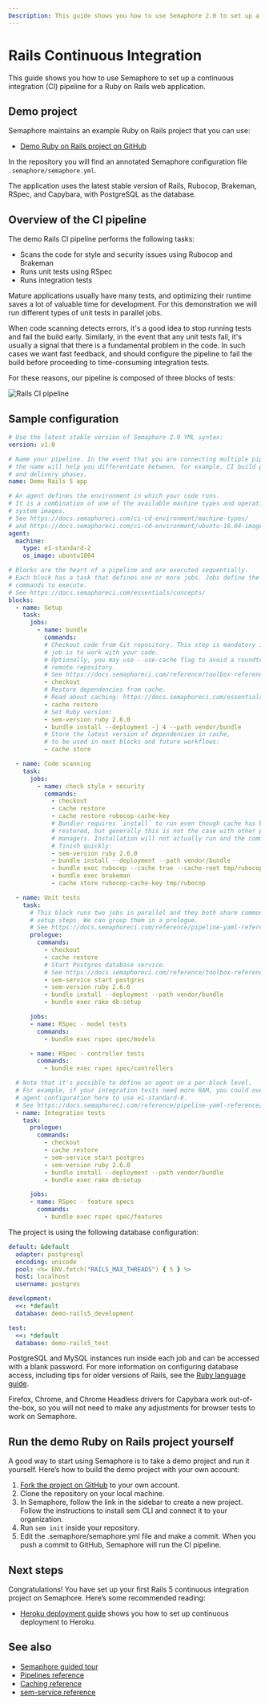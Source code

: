 ```yaml
---
Description: This guide shows you how to use Semaphore 2.0 to set up a continuous integration (CI) pipeline for a Ruby on Rails web application.
---
```


# Rails Continuous Integration

This guide shows you how to use Semaphore to set up a continuous integration
(CI) pipeline for a Ruby on Rails web application.

## Demo project

Semaphore maintains an example Ruby on Rails project that you can use:

- [Demo Ruby on Rails project on GitHub][rails-demo-project]

In the repository you will find an annotated Semaphore configuration file
`.semaphore/semaphore.yml`.

The application uses the latest stable version of Rails, Rubocop, Brakeman,
RSpec, and Capybara, with PostgreSQL as the database.

## Overview of the CI pipeline

The demo Rails CI pipeline performs the following tasks:

- Scans the code for style and security issues using Rubocop and Brakeman
- Runs unit tests using RSpec
- Runs integration tests

Mature applications usually have many tests, and optimizing their runtime saves
a lot of valuable time for development. For this demonstration we will run
different types of unit tests in parallel jobs.

When code scanning detects errors, it's a good idea to stop running
tests and fail the build early. Similarly, in the event that any unit tests fail,
it's usually a signal that there is a fundamental problem in the code. In such
cases we want fast feedback, and should configure the pipeline to fail the build 
before proceeding to time-consuming integration tests.

For these reasons, our pipeline is composed of three blocks of tests:

![Rails CI pipeline](https://github.com/semaphoreci-demos/semaphore-demo-ruby-rails/raw/master/public/ci-pipeline.png)

## Sample configuration

``` yaml
# Use the latest stable version of Semaphore 2.0 YML syntax:
version: v1.0

# Name your pipeline. In the event that you are connecting multiple pipelines with promotions,
# the name will help you differentiate between, for example, CI build phases
# and delivery phases.
name: Demo Rails 5 app

# An agent defines the environment in which your code runs.
# It is a combination of one of the available machine types and operating
# system images.
# See https://docs.semaphoreci.com/ci-cd-environment/machine-types/
# and https://docs.semaphoreci.com/ci-cd-environment/ubuntu-18.04-image/
agent:
  machine:
    type: e1-standard-2
    os_image: ubuntu1804

# Blocks are the heart of a pipeline and are executed sequentially.
# Each block has a task that defines one or more jobs. Jobs define the
# commands to execute.
# See https://docs.semaphoreci.com/essentials/concepts/
blocks:
  - name: Setup
    task:
      jobs:
        - name: bundle
          commands:
          # Checkout code from Git repository. This step is mandatory if the
          # job is to work with your code.
          # Optionally, you may use --use-cache flag to avoid a roundtrip to a
          # remote repository.
          # See https://docs.semaphoreci.com/reference/toolbox-reference/#checkout
          - checkout
          # Restore dependencies from cache.
          # Read about caching: https://docs.semaphoreci.com/essentials/caching-dependencies-and-directories/
          - cache restore
          # Set Ruby version:
          - sem-version ruby 2.6.0
          - bundle install --deployment -j 4 --path vendor/bundle
          # Store the latest version of dependencies in cache,
          # to be used in next blocks and future workflows:
          - cache store

  - name: Code scanning
    task:
      jobs:
        - name: check style + security
          commands:
            - checkout
            - cache restore
            - cache restore rubocop-cache-key
            # Bundler requires `install` to run even though cache has been
            # restored, but generally this is not the case with other package
            # managers. Installation will not actually run and the command will
            # finish quickly:
            - sem-version ruby 2.6.0
            - bundle install --deployment --path vendor/bundle
            - bundle exec rubocop --cache true --cache-root tmp/rubocop
            - bundle exec brakeman
            - cache store rubocop-cache-key tmp/rubocop

  - name: Unit tests
    task:
      # This block runs two jobs in parallel and they both share common
      # setup steps. We can group them in a prologue.
      # See https://docs.semaphoreci.com/reference/pipeline-yaml-reference/#prologue
      prologue:
        commands:
          - checkout
          - cache restore
          # Start Postgres database service.
          # See https://docs.semaphoreci.com/reference/toolbox-reference/#sem-service
          - sem-service start postgres
          - sem-version ruby 2.6.0
          - bundle install --deployment --path vendor/bundle
          - bundle exec rake db:setup

      jobs:
      - name: RSpec - model tests
        commands:
          - bundle exec rspec spec/models

      - name: RSpec - controller tests
        commands:
          - bundle exec rspec spec/controllers

  # Note that it's possible to define an agent on a per-block level.
  # For example, if your integration tests need more RAM, you could override
  # agent configuration here to use e1-standard-8.
  # See https://docs.semaphoreci.com/reference/pipeline-yaml-reference/#agent-in-task
  - name: Integration tests
    task:
      prologue:
        commands:
          - checkout
          - cache restore
          - sem-service start postgres
          - sem-version ruby 2.6.0
          - bundle install --deployment --path vendor/bundle
          - bundle exec rake db:setup

      jobs:
      - name: RSpec - feature specs
        commands:
          - bundle exec rspec spec/features
```

The project is using the following database configuration:

``` yaml
default: &default
  adapter: postgresql
  encoding: unicode
  pool: <%= ENV.fetch("RAILS_MAX_THREADS") { 5 } %>
  host: localhost
  username: postgres

development:
  <<: *default
  database: demo-rails5_development

test:
  <<: *default
  database: demo-rails5_test
```

PostgreSQL and MySQL instances run inside each job and can be accessed with
a blank password. For more information on configuring database access,
including tips for older versions of Rails, see the
[Ruby language guide][ruby-guide].

Firefox, Chrome, and Chrome Headless drivers for Capybara work out-of-the-box,
so you will not need to make any adjustments for browser tests to work on
Semaphore.

## Run the demo Ruby on Rails project yourself

A good way to start using Semaphore is to take a demo project and run it
yourself. Here’s how to build the demo project with your own account:

1. [Fork the project on GitHub][rails-demo-project] to your own account.
2. Clone the repository on your local machine.
3. In Semaphore, follow the link in the sidebar to create a new project.
   Follow the instructions to install sem CLI and connect it to your
   organization.
4. Run `sem init` inside your repository.
5. Edit the .semaphore/semaphore.yml file and make a commit. When you push a
   commit to GitHub, Semaphore will run the CI pipeline.

## Next steps

Congratulations! You have set up your first Rails 5 continuous integration
project on Semaphore. Here’s some recommended reading:

- [Heroku deployment guide][heroku-guide] shows you how to set up continuous
deployment to Heroku.

## See also

- [Semaphore guided tour][guided-tour]
- [Pipelines reference][pipelines-ref]
- [Caching reference][cache-ref]
- [sem-service reference][sem-service]

[rails-demo-project]: https://github.com/semaphoreci-demos/semaphore-demo-ruby-rails
[ruby-guide]: https://docs.semaphoreci.com/programming-languages/ruby/
[guided-tour]: https://docs.semaphoreci.com/guided-tour/getting-started/
[pipelines-ref]: https://docs.semaphoreci.com/reference/pipeline-yaml-reference/
[cache-ref]: https://docs.semaphoreci.com/reference/toolbox-reference/#cache
[sem-service]: https://docs.semaphoreci.com/ci-cd-environment/sem-service-managing-databases-and-services-on-linux/
[heroku-guide]: https://docs.semaphoreci.com/examples/heroku-deployment/

